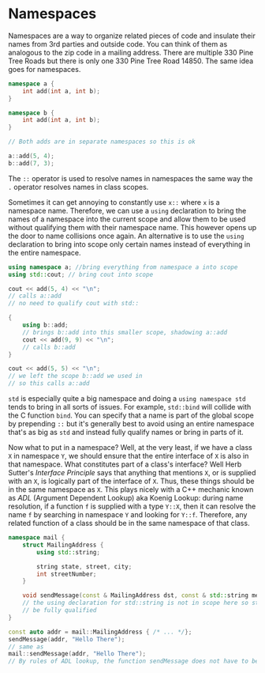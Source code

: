 # Namespaces

Namespaces are a way to organize related pieces of code and insulate their names from 3rd parties and outside code. 
You can think of them as analogous to the zip code in a mailing address. There are multiple 330 Pine Tree Roads but there is only one 330 Pine Tree Road 14850. 
The same idea goes for namespaces.

```C++
namespace a {
    int add(int a, int b);
}

namespace b {
    int add(int a, int b);
}

// Both adds are in separate namespaces so this is ok

a::add(5, 4);
b::add(7, 3);

```

The `::` operator is used to resolve names in namespaces the same way the `.` operator resolves names in class scopes.

Sometimes it can get annoying to constantly use `x::` where `x` is a namespace name. 
Therefore, we can use a `using` declaration to bring the names of a namespace into the current scope and allow them to be used without qualifying them with their namespace name. 
This however opens up the door to name collisions once again. An alternative is to use the `using` declaration to bring into scope only certain names instead of everything in the entire namespace.

```C++
using namespace a; //bring everything from namespace a into scope
using std::cout; // bring cout into scope

cout << add(5, 4) << "\n";
// calls a::add
// no need to qualify cout with std::

{
    using b::add;
    // brings b::add into this smaller scope, shadowing a::add
    cout << add(9, 9) << "\n";
    // calls b::add
}

cout << add(5, 5) << "\n";
// we left the scope b::add we used in
// so this calls a::add

```

`std` is especially quite a big namespace and doing a `using namespace std` tends to bring in all sorts of issues. For example, `std::bind` will collide with the C function `bind`. 
You can specify that a name is part of the global scope by prepending `::` but it's generally best to avoid using an entire namespace that's as big as `std` and instead fully qualify names or bring in parts of it.

Now what to put in a namespace? Well, at the very least, if we have a class `X` in namespace `Y`, we should ensure that the entire interface of `X` is also in that namespace. 
What constitutes part of a class's interface? Well Herb Sutter's *Interface Principle* says that anything that mentions `X`, or is supplied with an `X`, is logically part of the interface of `X`. 
Thus, these things should be in the same namespace as `X`. 
This plays nicely with a C++ mechanic known as *ADL* (Argument Dependent Lookup) aka Koenig Lookup: during name resolution, if a function `f` is supplied with a type `Y::X`, 
then it can resolve the name `f` by searching in namespace `Y` and looking for `Y::f`. Therefore, any related function of a class should be in the same namespace of that class.

```C++
namespace mail {
    struct MailingAddress {
        using std::string;

        string state, street, city;
        int streetNumber;
    }

    void sendMessage(const & MailingAddress dst, const & std::string message);
    // the using declaration for std::string is not in scope here so std::string must
    // be fully qualified
}

const auto addr = mail::MailingAddress { /* ... */};
sendMessage(addr, "Hello There");
// same as 
mail::sendMessage(addr, "Hello There");
// By rules of ADL lookup, the function sendMessage does not have to be fully qualified
```